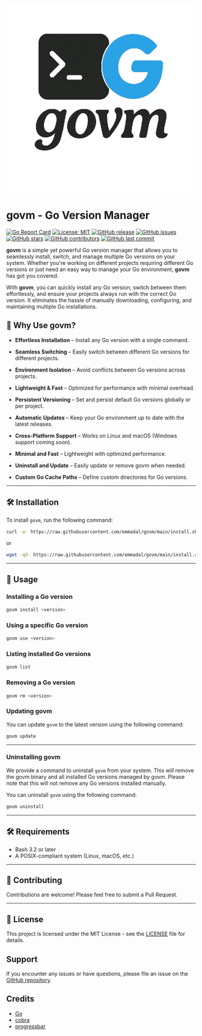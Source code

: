 ![govm Logo](./logo.png)

# govm - Go Version Manager 

[![Go Report Card](https://goreportcard.com/badge/github.com/emmadal/govm)](https://goreportcard.com/report/github.com/emmadal/govm)
[![License: MIT](https://img.shields.io/badge/License-MIT-yellow.svg)](https://opensource.org/licenses/MIT)
[![GitHub release](https://img.shields.io/github/release/emmadal/govm.svg)](https://github.com/emmadal/govm/releases)
[![GitHub issues](https://img.shields.io/github/issues/emmadal/govm.svg)](https://github.com/emmadal/govm/issues)
[![GitHub stars](https://img.shields.io/github/stars/emmadal/govm.svg)](https://github.com/emmadal/govm/stargazers)
[![GitHub contributors](https://img.shields.io/github/contributors/emmadal/govm.svg)](https://github.com/emmadal/govm/contributors)
[![GitHub last commit](https://img.shields.io/github/last-commit/emmadal/govm.svg)](https://github.com/emmadal/govm/commits/main)


**govm** is a simple yet powerful Go version manager that allows you to seamlessly install, switch, and manage multiple Go versions on your system. Whether you're working on different projects requiring different Go versions or just need an easy way to manage your Go environment, **govm** has got you covered.

With **govm**, you can quickly install any Go version, switch between them effortlessly, and ensure your projects always run with the correct Go version. It eliminates the hassle of manually downloading, configuring, and maintaining multiple Go installations.

## 🚀 Why Use govm?

- **Effortless Installation** – Install any Go version with a single command.

- **Seamless Switching** – Easily switch between different Go versions for different projects.

- **Environment Isolation** – Avoid conflicts between Go versions across projects.

- **Lightweight & Fast** – Optimized for performance with minimal overhead.

- **Persistent Versioning** – Set and persist default Go versions globally or per project.

- **Automatic Updates** – Keep your Go environment up to date with the latest releases.

- **Cross-Platform Support** – Works on Linux and macOS (Windows support coming soon).

- **Minimal and Fast** – Lightweight with optimized performance.

- **Uninstall and Update** – Easily update or remove govm when needed.

- **Custom Go Cache Paths** – Define custom directories for Go versions.

---

## 🛠️ Installation

To install `govm`, run the following command:

```bash
curl -o- https://raw.githubusercontent.com/emmadal/govm/main/install.sh | bash
```

or

```bash
wget -qO- https://raw.githubusercontent.com/emmadal/govm/main/install.sh | bash
```

---

## 🔧 Usage

### Installing a Go version

```bash
govm install <version>
```

### Using a specific Go version

```bash
govm use <version>
```

### Listing installed Go versions

```bash
govm list
```

### Removing a Go version

```bash
govm rm <version>
```

### Updating govm

You can update `govm` to the latest version using the following command:

```bash
govm update
```

---

### Uninstalling govm

We provide a command to uninstall `govm` from your system. This will remove the govm binary and all installed Go versions managed by govm. Please note that this will not remove any Go versions installed manually.

You can uninstall `govm` using the following command:

```bash
govm uninstall
```

---

## 🛠️ Requirements

- Bash 3.2 or later
- A POSIX-compliant system (Linux, macOS, etc.)

---

## 🤝 Contributing

Contributions are welcome! Please feel free to submit a Pull Request.

---

## 📝 License

This project is licensed under the MIT License - see the [LICENSE](LICENSE) file for details.

## Support

If you encounter any issues or have questions, please file an issue on the [GitHub repository](https://github.com/emmadal/govm/issues).

## Credits

- [Go](https://golang.org/)
- [cobra](https://github.com/spf13/cobra)
- [progressbar](https://github.com/schollz/progressbar)

